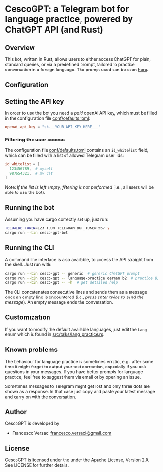 # CescoGPT: a Telegram bot for language practice, powered by ChatGPT API (and Rust)

## Overview

This bot, written in Rust, allows users to either access ChatGPT for
plain, standard queries, or via a predefined prompt, tailored to practice
conversation in a foreign language. The prompt used can be seen
[here](src/talks/lang_practice.rs#L51).

## Configuration

##  Setting the API key

In order to use the bot you need a *paid* openAI API key, which must be
filled in the configuration file [conf/defaults.toml](conf/defaults.toml):
```toml
openai_api_key = "sk-__YOUR_API_KEY_HERE___"
```

### Filtering the user access

The configuration file [conf/defaults.toml](conf/defaults.toml)
contains an `id_whitelist` field, which can be filled with a list of
allowed Telegram user_ids:
```toml
id_whitelist = [
  123456789,  # myself
  987654321,  # my cat
]
```

Note: *If the list is left empty, filtering is not performed* (i.e.,
all users will be able to use the bot).

## Running the bot

Assuming you have cargo correctly set up, just run:
```bash
TELOXIDE_TOKEN=123_YOUR_TELEGRAM_BOT_TOKEN_567 \
cargo run --bin cesco-gpt-bot
```

## Running the CLI

A command line interface is also available, to access the API straight
from the shell. Just run with:
```bash
cargo run --bin cesco-gpt -- generic  # generic ChatGPT prompt
cargo run --bin cesco-gpt -- language-practice german b2  # practice B2 German
cargo run --bin cesco-gpt -- -h  # get detailed help
```
The CLI concatenates consecutive lines and sends them as a message
once an empty line is encountered (i.e., *press enter twice to send
the message*). An empty message ends the conversation.

## Customization

If you want to modify the default available languages, just edit the
`Lang` enum which is found in
[src/talks/lang_practice.rs](src/talks/lang_practice.rs).

## Known problems

The behaviour for language practice is sometimes erratic, e.g., after
some time it might forget to output your text correction, especially
if you ask questions in your messages. If you have better prompts for
language practice, feel free to suggest them via email or by opening
an issue.

Sometimes messages to Telegram might get lost and only three dots are shown
as a response. In that case just copy and paste your latest message and carry
on with the conversation.

## Author

CescoGPT is developed by
  * Francesco Versaci <francesco.versaci@gmail.com>

## License

CescoGPT is licensed under the under the Apache License, Version
2.0. See LICENSE for further details.
